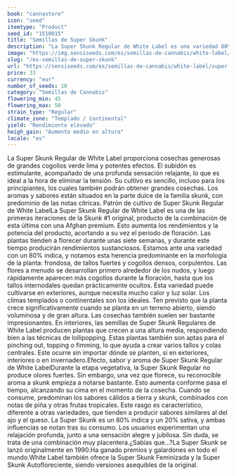 ```yaml
---
book: "cannastore"
icon: "seed"
itemtype: "Product"
seed_id: "1510015"
title: "Semillas de Super Skunk"
description: "La Super Skunk Regular de White Label es una variedad 80% indica / 20% sativa. Las semillas producen plantas grandes y frondosas, de rendimientos notables."
image: "https://img.sensiseeds.com/es/semillas-de-cannabis/white-label/super-skunk-image.png"
slug: "/es-semillas-de-super-skunk"
url: "https://sensiseeds.com/es/semillas-de-cannabis/white-label/super-skunk?a_aid=cannastore"
price: 33
currency: "eur"
number_of_seeds: 10
category: "Semillas de Cannabis"
flowering_min: 45
flowering_max: 50
strain_type: "Regular"
climate_zone: "Templado / Continental"
yield: "Rendimiento elevado"
heigh_gain: "Aumento medio en altura"
locale: "es"
---
```

La Super Skunk Regular de White Label proporciona cosechas generosas de grandes cogollos verde lima y potentes efectos. El subidón es estimulante, acompañado de una profunda sensación relajante, lo que es ideal a la hora de eliminar la tensión. Su cultivo es sencillo, incluso para los principiantes, los cuales también podrán obtener grandes cosechas. Los aromas y sabores están situados en la parte dulce de la familia skunk, con predominio de las notas cítricas. Patrón de cultivo de Super Skunk Regular de White LabelLa Super Skunk Regular de White Label es una de las primeras iteraciones de la Skunk #1 original, producto de la combinación de esta última con una Afghan premium. Esto aumenta los rendimientos y la potencia del producto, acortando a su vez el periodo de floración. Las plantas tienden a florecer durante unas siete semanas, y durante este tiempo producirán rendimientos sustanciosos. Estamos ante una variedad con un 80% indica, y notamos esta herencia predominante en la morfología de la planta: frondosa, de tallos fuertes y cogollos densos, corpulentos. Las flores a menudo se desarrollan primero alrededor de los nudos, y luego rápidamente aparecen más cogollos durante la floración, hasta que los tallos internodales quedan prácticamente ocultos. Esta variedad puede cultivarse en exteriores, aunque necesita mucho calor y luz solar. Los climas templados o continentales son los ideales. Ten previsto que la planta crece significativamente cuando se planta en un terreno abierto, siendo voluminosa y de gran altura. Las cosechas también suelen ser bastante impresionantes. En interiores, las semillas de Super Skunk Regulares de White Label producen plantas que crecen a una altura media, respondiendo bien a las técnicas de lollipopping. Estas plantas también son aptas para el pinching out, topping o fimming, lo que ayuda a crear varios tallos y colas centrales. Este ocurre sin importar dónde se planten, si en exteriores, interiores o en invernadero.Efecto, sabor y aroma de Super Skunk Regular de White LabelDurante la etapa vegetativa, la Super Skunk Regular no produce olores fuertes. Sin embargo, una vez que florece, su reconocible aroma a skunk empieza a notarse bastante. Esto aumenta conforme pasa el tiempo, alcanzando su cima en el momento de la cosecha. Cuando se consume, predominan los sabores cálidos a tierra y skunk, combinados con notas de piña y otras frutas tropicales. Este rasgo es característico, diferente a otras variedades, que tienden a producir sabores similares al del ajo y el queso. La Super Skunk es un 80% indica y un 20% sativa, y ambas influencias se notan tras su consumo. Los usuarios experimentan una relajación profunda, junto a una sensación alegre y jubilosa. Sin duda, se trata de una combinación muy placentera.¿Sabías que…?La Super Skunk se lanzó originalmente en 1990.Ha ganado premios y galardones en todo el mundo.White Label también ofrece la Super Skunk Feminizada y la Super Skunk Autofloreciente, siendo versiones asequibles de la original.
